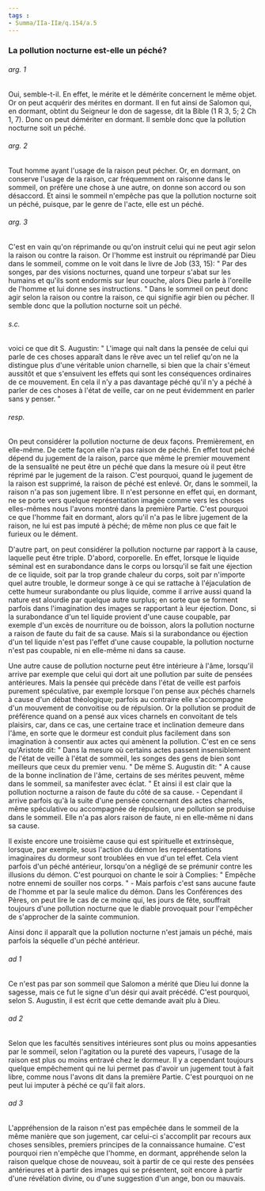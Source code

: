 ```yaml
---
tags : 
- Summa/IIa-IIæ/q.154/a.5
---
```


### La pollution nocturne est-elle un péché?

###### arg. 1
Oui, semble-t-il. En effet, le mérite et le démérite concernent le même objet. Or on peut acquérir des mérites en dormant. Il en fut ainsi de Salomon qui, en dormant, obtint du Seigneur le don de sagesse, dit la Bible (1 R 3, 5; 2 Ch 1, 7). Donc on peut démériter en dormant. Il semble donc que la pollution nocturne soit un péché. 

###### arg. 2
Tout homme ayant l'usage de la raison peut pécher. Or, en dormant, on conserve l'usage de la raison, car fréquemment on raisonne dans le sommeil, on préfère une chose à une autre, on donne son accord ou son désaccord. Et ainsi le sommeil n'empêche pas que la pollution nocturne soit un péché, puisque, par le genre de l'acte, elle est un péché. 

###### arg. 3
C'est en vain qu'on réprimande ou qu'on instruit celui qui ne peut agir selon la raison ou contre la raison. Or l'homme est instruit ou réprimandé par Dieu dans le sommeil, comme on le voit dans le livre de Job (33, 15): " Par des songes, par des visions nocturnes, quand une torpeur s'abat sur les humains et qu'ils sont endormis sur leur couche, alors Dieu parle à l'oreille de l'homme et lui donne ses instructions. " Dans le sommeil on peut donc agir selon la raison ou contre la raison, ce qui signifie agir bien ou pécher. Il semble donc que la pollution nocturne soit un péché. 

###### s.c.
voici ce que dit S. Augustin: " L'image qui naît dans la pensée de celui qui parle de ces choses apparaît dans le rêve avec un tel relief qu'on ne la distingue plus d'une véritable union charnelle, si bien que la chair s'émeut aussitôt et que s'ensuivent les effets qui sont les conséquences ordinaires de ce mouvement. En cela il n'y a pas davantage péché qu'il n'y a péché à parler de ces choses à l'état de veille, car on ne peut évidemment en parler sans y penser. " 

###### resp.
On peut considérer la pollution nocturne de deux façons. Premièrement, en elle-même. De cette façon elle n'a pas raison de péché. En effet tout péché dépend du jugement de la raison, parce que même le premier mouvement de la sensualité ne peut être un péché que dans la mesure où il peut être réprimé par le jugement de la raison. C'est pourquoi, quand le jugement de la raison est supprimé, la raison de péché est enlevé. Or, dans le sommeil, la raison n'a pas son jugement libre. Il n'est personne en effet qui, en dormant, ne se porte vers quelque représentation imagée comme vers les choses elles-mêmes nous l'avons montré dans la première Partie. C'est pourquoi ce que l'homme fait en dormant, alors qu'il n'a pas le libre jugement de la raison, ne lui est pas imputé à péché; de même non plus ce que fait le furieux ou le dément. 

D'autre part, on peut considérer la pollution nocturne par rapport à la cause, laquelle peut être triple. D'abord, corporelle. En effet, lorsque le liquide séminal est en surabondance dans le corps ou lorsqu'il se fait une éjection de ce liquide, soit par la trop grande chaleur du corps, soit par n'importe quel autre trouble, le dormeur songe à ce qui se rattache à l'éjaculation de cette humeur surabondante ou plus liquide, comme il arrive aussi quand la nature est alourdie par quelque autre surplus; en sorte que se forment parfois dans l'imagination des images se rapportant à leur éjection. Donc, si la surabondance d'un tel liquide provient d'une cause coupable, par exemple d'un excès de nourriture ou de boisson, alors la pollution nocturne a raison de faute du fait de sa cause. Mais si la surabondance ou éjection d'un tel liquide n'est pas l'effet d'une cause coupable, la pollution nocturne n'est pas coupable, ni en elle-même ni dans sa cause. 

Une autre cause de pollution nocturne peut être intérieure à l'âme, lorsqu'il arrive par exemple que celui qui dort ait une pollution par suite de pensées antérieures. Mais la pensée qui précède dans l'état de veille est parfois purement spéculative, par exemple lorsque l'on pense aux péchés charnels à cause d'un débat théologique; parfois au contraire elle s'accompagne d'un mouvement de convoitise ou de répulsion. Or la pollution se produit de préférence quand on a pensé aux vices charnels en convoitant de tels plaisirs, car, dans ce cas, une certaine trace et inclination demeure dans l'âme, en sorte que le dormeur est conduit plus facilement dans son imagination à consentir aux actes qui amènent la pollution. C'est en ce sens qu'Aristote dit: " Dans la mesure où certains actes passent insensiblement de l'état de veille à l'état de sommeil, les songes des gens de bien sont meilleurs que ceux du premier venu. " De même S. Augustin dit: " A cause de la bonne inclination de l'âme, certains de ses mérites peuvent, même dans le sommeil, sa manifester avec éclat. " Et ainsi il est clair que la pollution nocturne a raison de faute du côté de sa cause. - Cependant il arrive parfois qu'à la suite d'une pensée concernant des actes charnels, même spéculative ou accompagnée de répulsion, une pollution se produise dans le sommeil. Elle n'a pas alors raison de faute, ni en elle-même ni dans sa cause. 

Il existe encore une troisième cause qui est spirituelle et extrinsèque, lorsque, par exemple, sous l'action du démon les représentations imaginaires du dormeur sont troublées en vue d'un tel effet. Cela vient parfois d'un péché antérieur, lorsqu'on a négligé de se prémunir contre les illusions du démon. C'est pourquoi on chante le soir à Complies: " Empêche notre ennemi de souiller nos corps. " - Mais parfois c'est sans aucune faute de l'homme et par la seule malice du démon. Dans les Conférences des Pères, on peut lire le cas de ce moine qui, les jours de fête, souffrait toujours d'une pollution nocturne que le diable provoquait pour l'empêcher de s'approcher de la sainte communion. 

Ainsi donc il apparaît que la pollution nocturne n'est jamais un péché, mais parfois la séquelle d'un péché antérieur. 

###### ad 1
Ce n'est pas par son sommeil que Salomon a mérité que Dieu lui donne la sagesse, mais ce fut le signe d'un désir qui avait précédé. C'est pourquoi, selon S. Augustin, il est écrit que cette demande avait plu à Dieu. 

###### ad 2
Selon que les facultés sensitives intérieures sont plus ou moins appesanties par le sommeil, selon l'agitation ou la pureté des vapeurs, l'usage de la raison est plus ou moins entravé chez le dormeur. Il y a cependant toujours quelque empêchement qui ne lui permet pas d'avoir un jugement tout à fait libre, comme nous l'avons dit dans la première Partie. C'est pourquoi on ne peut lui imputer à péché ce qu'il fait alors. 

###### ad 3
L'appréhension de la raison n'est pas empêchée dans le sommeil de la même manière que son jugement, car celui-ci s'accomplit par recours aux choses sensibles, premiers principes de la connaissance humaine. C'est pourquoi rien n'empêche que l'homme, en dormant, appréhende selon la raison quelque chose de nouveau, soit à partir de ce qui reste des pensées antérieures et à partir des images qui se présentent, soit encore à partir d'une révélation divine, ou d'une suggestion d'un ange, bon ou mauvais. 

